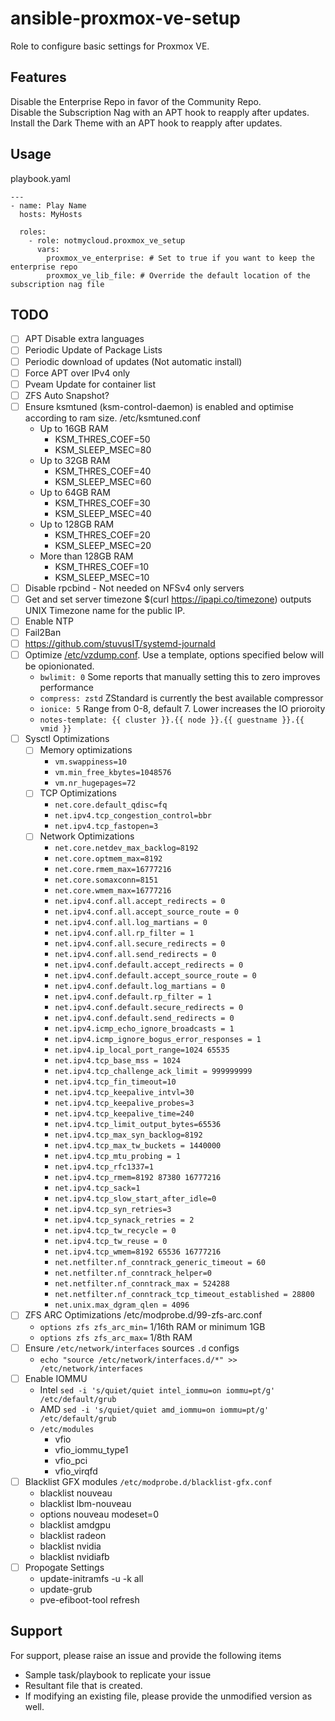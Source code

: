 # ansible-proxmox-ve-setup
Role to configure basic settings for Proxmox VE.

## Features
Disable the Enterprise Repo in favor of the Community Repo.  
Disable the Subscription Nag with an APT hook to reapply after updates.  
Install the Dark Theme with an APT hook to reapply after updates.

## Usage
playbook.yaml
```
---
- name: Play Name
  hosts: MyHosts
  
  roles:
    - role: notmycloud.proxmox_ve_setup
      vars:
        proxmox_ve_enterprise: # Set to true if you want to keep the enterprise repo
        proxmox_ve_lib_file: # Override the default location of the subscription nag file
```

## TODO

- [ ] APT Disable extra languages
- [ ] Periodic Update of Package Lists
- [ ] Periodic download of updates (Not automatic install)
- [ ] Force APT over IPv4 only
- [ ] Pveam Update for container list
- [ ] ZFS Auto Snapshot?
- [ ] Ensure ksmtuned (ksm-control-daemon) is enabled and optimise according to ram size. /etc/ksmtuned.conf
  - Up to 16GB RAM
    - KSM_THRES_COEF=50
    - KSM_SLEEP_MSEC=80
  - Up to 32GB RAM
    - KSM_THRES_COEF=40
    - KSM_SLEEP_MSEC=60
  - Up to 64GB RAM
    - KSM_THRES_COEF=30
    - KSM_SLEEP_MSEC=40
  - Up to 128GB RAM
    - KSM_THRES_COEF=20
    - KSM_SLEEP_MSEC=20
  - More than 128GB RAM
    - KSM_THRES_COEF=10
    - KSM_SLEEP_MSEC=10
- [ ] Disable rpcbind - Not needed on NFSv4 only servers
- [ ] Get and set server timezone $(curl https://ipapi.co/timezone) outputs UNIX Timezone name for the public IP.
- [ ] Enable NTP
- [ ] Fail2Ban
- [ ] https://github.com/stuvusIT/systemd-journald
- [ ] Optimize [/etc/vzdump.conf](https://pve.proxmox.com/pve-docs/chapter-vzdump.html#:~:text=point%20of%20view.-,Configuration,-Global%20configuration%20is). Use a template, options specified below will be opionionated.
  - `bwlimit: 0` Some reports that manually setting this to zero improves performance
  - `compress: zstd` ZStandard is currently the best available compressor
  - `ionice: 5` Range from 0-8, default 7. Lower increases the IO prioroity
  - `notes-template: {{ cluster }}.{{ node }}.{{ guestname }}.{{ vmid }}`
- [ ] Sysctl Optimizations
  - [ ] Memory optimizations
    - `vm.swappiness=10`
    - `vm.min_free_kbytes=1048576`
    - `vm.nr_hugepages=72`
  - [ ] TCP Optimizations
    - `net.core.default_qdisc=fq`
    - `net.ipv4.tcp_congestion_control=bbr`
    - `net.ipv4.tcp_fastopen=3`
  - [ ] Network Optimizations
    - `net.core.netdev_max_backlog=8192`
    - `net.core.optmem_max=8192`
    - `net.core.rmem_max=16777216`
    - `net.core.somaxconn=8151`
    - `net.core.wmem_max=16777216`
    - `net.ipv4.conf.all.accept_redirects = 0`
    - `net.ipv4.conf.all.accept_source_route = 0`
    - `net.ipv4.conf.all.log_martians = 0`
    - `net.ipv4.conf.all.rp_filter = 1`
    - `net.ipv4.conf.all.secure_redirects = 0`
    - `net.ipv4.conf.all.send_redirects = 0`
    - `net.ipv4.conf.default.accept_redirects = 0`
    - `net.ipv4.conf.default.accept_source_route = 0`
    - `net.ipv4.conf.default.log_martians = 0`
    - `net.ipv4.conf.default.rp_filter = 1`
    - `net.ipv4.conf.default.secure_redirects = 0`
    - `net.ipv4.conf.default.send_redirects = 0`
    - `net.ipv4.icmp_echo_ignore_broadcasts = 1`
    - `net.ipv4.icmp_ignore_bogus_error_responses = 1`
    - `net.ipv4.ip_local_port_range=1024 65535`
    - `net.ipv4.tcp_base_mss = 1024`
    - `net.ipv4.tcp_challenge_ack_limit = 999999999`
    - `net.ipv4.tcp_fin_timeout=10`
    - `net.ipv4.tcp_keepalive_intvl=30`
    - `net.ipv4.tcp_keepalive_probes=3`
    - `net.ipv4.tcp_keepalive_time=240`
    - `net.ipv4.tcp_limit_output_bytes=65536`
    - `net.ipv4.tcp_max_syn_backlog=8192`
    - `net.ipv4.tcp_max_tw_buckets = 1440000`
    - `net.ipv4.tcp_mtu_probing = 1`
    - `net.ipv4.tcp_rfc1337=1`
    - `net.ipv4.tcp_rmem=8192 87380 16777216`
    - `net.ipv4.tcp_sack=1`
    - `net.ipv4.tcp_slow_start_after_idle=0`
    - `net.ipv4.tcp_syn_retries=3`
    - `net.ipv4.tcp_synack_retries = 2`
    - `net.ipv4.tcp_tw_recycle = 0`
    - `net.ipv4.tcp_tw_reuse = 0`
    - `net.ipv4.tcp_wmem=8192 65536 16777216`
    - `net.netfilter.nf_conntrack_generic_timeout = 60`
    - `net.netfilter.nf_conntrack_helper=0`
    - `net.netfilter.nf_conntrack_max = 524288`
    - `net.netfilter.nf_conntrack_tcp_timeout_established = 28800`
    - `net.unix.max_dgram_qlen = 4096`
- [ ] ZFS ARC Optimizations /etc/modprobe.d/99-zfs-arc.conf
  - `options zfs zfs_arc_min=` 1/16th RAM or minimum 1GB
  - `options zfs zfs_arc_max=` 1/8th RAM
- [ ] Ensure `/etc/network/interfaces` sources `.d` configs
  - `echo "source /etc/network/interfaces.d/*" >> /etc/network/interfaces`
- [ ] Enable IOMMU
  - Intel `sed -i 's/quiet/quiet intel_iommu=on iommu=pt/g' /etc/default/grub`
  - AMD `sed -i 's/quiet/quiet amd_iommu=on iommu=pt/g' /etc/default/grub`
  - `/etc/modules`
    - vfio
    - vfio_iommu_type1
    - vfio_pci
    - vfio_virqfd
- [ ] Blacklist GFX modules `/etc/modprobe.d/blacklist-gfx.conf`
  - blacklist nouveau
  - blacklist lbm-nouveau
  - options nouveau modeset=0
  - blacklist amdgpu
  - blacklist radeon
  - blacklist nvidia
  - blacklist nvidiafb
- [ ] Propogate Settings
  - update-initramfs -u -k all
  - update-grub
  - pve-efiboot-tool refresh
  

## Support
For support, please raise an issue and provide the following items
- Sample task/playbook to replicate your issue
- Resultant file that is created.
- If modifying an existing file, please provide the unmodified version as well.
